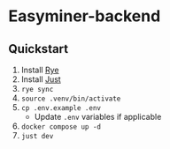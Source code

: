 # Easyminer-backend

## Quickstart

1. Install [Rye](https://rye.astral.sh/guide/installation/)
2. Install [Just](https://just.systems/man/en/)
3. `rye sync`
4. `source .venv/bin/activate`
5. `cp .env.example .env`
   - Update `.env` variables if applicable
7. `docker compose up -d`
8. `just dev`
